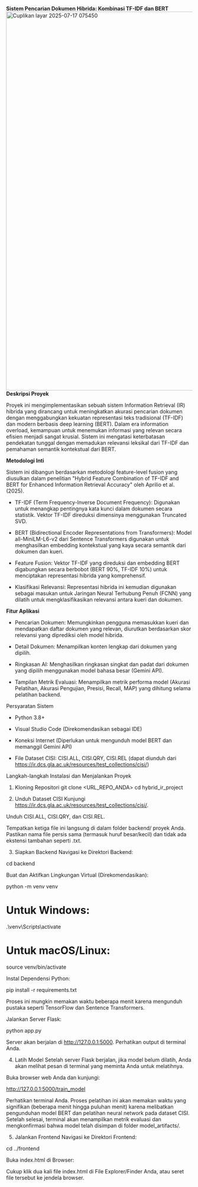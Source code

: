 **Sistem Pencarian Dokumen Hibrida: Kombinasi TF-IDF dan BERT**
<img width="1920" height="1025" alt="Cuplikan layar 2025-07-17 075450" src="https://github.com/user-attachments/assets/ce248114-a8ad-4cdb-ac0a-29cb41c47c53" />
**Deskripsi Proyek**

<p>Proyek ini mengimplementasikan sebuah sistem Information Retrieval (IR) hibrida yang dirancang untuk meningkatkan akurasi pencarian dokumen dengan 
menggabungkan kekuatan representasi teks tradisional (TF-IDF) dan modern berbasis deep learning (BERT). Dalam era information overload, kemampuan untuk menemukan informasi yang relevan secara efisien menjadi sangat krusial. Sistem ini mengatasi keterbatasan pendekatan tunggal dengan memadukan relevansi leksikal dari TF-IDF dan pemahaman semantik kontekstual dari BERT.</p>	

**Metodologi Inti**

Sistem ini dibangun berdasarkan metodologi feature-level fusion yang diusulkan dalam penelitian "Hybrid Feature Combination of TF-IDF and BERT for Enhanced Information Retrieval Accuracy" oleh Aprilio et al. (2025).

- TF-IDF (Term Frequency-Inverse Document Frequency): Digunakan untuk menangkap pentingnya kata kunci dalam dokumen secara statistik. Vektor TF-IDF direduksi dimensinya menggunakan Truncated SVD.

- BERT (Bidirectional Encoder Representations from Transformers): Model all-MiniLM-L6-v2 dari Sentence Transformers digunakan untuk menghasilkan embedding kontekstual yang kaya secara semantik dari dokumen dan kueri.

- Feature Fusion: Vektor TF-IDF yang direduksi dan embedding BERT digabungkan secara berbobot (BERT 90%, TF-IDF 10%) untuk menciptakan representasi hibrida yang komprehensif.

- Klasifikasi Relevansi: Representasi hibrida ini kemudian digunakan sebagai masukan untuk Jaringan Neural Terhubung Penuh (FCNN) yang dilatih untuk mengklasifikasikan relevansi antara kueri dan dokumen.

**Fitur Aplikasi**

- Pencarian Dokumen: Memungkinkan pengguna memasukkan kueri dan mendapatkan daftar dokumen yang relevan, diurutkan berdasarkan skor relevansi yang diprediksi oleh model hibrida.

- Detail Dokumen: Menampilkan konten lengkap dari dokumen yang dipilih.

- Ringkasan AI: Menghasilkan ringkasan singkat dan padat dari dokumen yang dipilih menggunakan model bahasa besar (Gemini API).

- Tampilan Metrik Evaluasi: Menampilkan metrik performa model (Akurasi Pelatihan, Akurasi Pengujian, Presisi, Recall, MAP) yang dihitung selama pelatihan backend.

Persyaratan Sistem

- Python 3.8+

- Visual Studio Code (Direkomendasikan sebagai IDE)

- Koneksi Internet (Diperlukan untuk mengunduh model BERT dan memanggil Gemini API)

- File Dataset CISI: CISI.ALL, CISI.QRY, CISI.REL (dapat diunduh dari https://ir.dcs.gla.ac.uk/resources/test_collections/cisi/)

Langkah-langkah Instalasi dan Menjalankan Proyek
1. Kloning Repositori
git clone <URL_REPO_ANDA>
cd hybrid_ir_project

2. Unduh Dataset CISI
Kunjungi https://ir.dcs.gla.ac.uk/resources/test_collections/cisi/.

Unduh CISI.ALL, CISI.QRY, dan CISI.REL.

Tempatkan ketiga file ini langsung di dalam folder backend/ proyek Anda. Pastikan nama file persis sama (termasuk huruf besar/kecil) dan tidak ada ekstensi tambahan seperti .txt.

3. Siapkan Backend
Navigasi ke Direktori Backend:

cd backend

Buat dan Aktifkan Lingkungan Virtual (Direkomendasikan):

python -m venv venv
# Untuk Windows:
.\venv\Scripts\activate
# Untuk macOS/Linux:
source venv/bin/activate

Instal Dependensi Python:

pip install -r requirements.txt

Proses ini mungkin memakan waktu beberapa menit karena mengunduh pustaka seperti TensorFlow dan Sentence Transformers.

Jalankan Server Flask:

python app.py

Server akan berjalan di http://127.0.0.1:5000. Perhatikan output di terminal Anda.

4. Latih Model
Setelah server Flask berjalan, jika model belum dilatih, Anda akan melihat pesan di terminal yang meminta Anda untuk melatihnya.

Buka browser web Anda dan kunjungi:

http://127.0.0.1:5000/train_model

Perhatikan terminal Anda. Proses pelatihan ini akan memakan waktu yang signifikan (beberapa menit hingga puluhan menit) karena melibatkan pengunduhan model BERT dan pelatihan neural network pada dataset CISI. Setelah selesai, terminal akan menampilkan metrik evaluasi dan mengkonfirmasi bahwa model telah disimpan di folder model_artifacts/.

5. Jalankan Frontend
Navigasi ke Direktori Frontend:

cd ../frontend

Buka index.html di Browser:

Cukup klik dua kali file index.html di File Explorer/Finder Anda, atau seret file tersebut ke jendela browser.

